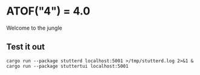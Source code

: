 # ATOF("4") = 4.0

Welcome to the jungle

## Test it out

```
cargo run --package stutterd localhost:5001 >/tmp/stutterd.log 2>&1 &
cargo run --package stuttertui localhost:5001
```
